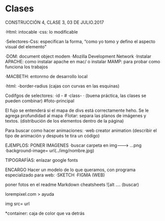 # Clases

CONSTRUCCIÓN 4, CLASE 3, 03 DE JULIO.2017

·Html: intocable ·css: lo modificable

·Selectores-Css: especifican la forma, “como yo tomo y defino el aspecto visual del elemento"

·DOM: document object modem ·Mozilla Development Network ·Instalar APACHE: como instalar apache en mac/ o instalar MAMP: para probar como funciona los trabajos

·MACBETH: entonrno de desarrollo local

·html: -border-radius (cajas con curvas en las esquinas)

Codifgos de selectores: ·id - # ·class- · (buena práctica, las clases se pueden combinar) #foto-principal

El fujo se entenderá si el mapa de divs está correctamente heho. Se le agrega profundidad al mapa ·Flotar: separa las planos de imágenes y textos. (distribución de los elementos dentro de la página)

Para buscar como hacer animaciones: ·web creator animation (describir el tipo de animación y después te tira un código)

EJEMPLOS: PONER IMAGENES ·buscar carpeta en img---> ...png ·background-image= url(../img/nombre.jpg)

TIPOGRAFÍAS: enlazar google fonts

ENCARGO Hacer un modelo de lo que queramos, con programa especializado para web: ·SKETCH ·FIGMA (WEB)

poner fotos en el readme Markdown cheatsheets ![alt .... (buscar)

lorempixel.com > ayuda

img src= url

*container: caja de color que va detrás
